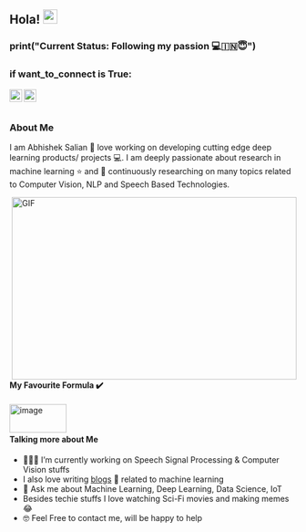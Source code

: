 ## Hola! <img src="https://media.giphy.com/media/hvRJCLFzcasrR4ia7z/giphy.gif" width="25px"> 

### print("Current Status: Following my passion 💻🇮🇳😇")


### if want_to_connect is True:
<a href="https://twitter.com/ACSalian">
  <img align="left" amazing people!alt="Abhishek Salian | Twitter" width="22px" src="https://cdn.jsdelivr.net/npm/simple-icons@v3/icons/twitter.svg" />
</a>
<a href="https://www.linkedin.com/in/abhishek-c-salian/">
  <img align="left" alt="Abhishek's LinkdeIN" width="22px" src="https://cdn.jsdelivr.net/npm/simple-icons@v3/icons/linkedin.svg" />
</a>

<br />
<br />

### About Me
I am Abhishek Salian 🙂 love working on developing cutting edge deep learning products/ projects 💻. I am deeply passionate about research in machine learning ⭐️ and 🎯 continuously researching on many topics related to Computer Vision, NLP and Speech Based Technologies.

 <img align="right" alt="GIF" src="https://i.stack.imgur.com/ifmfj.gif" width="500" height="320" />

 #### **My Favourite Formula ✔️**
 
 <img align="left" alt="image" src="https://cdn.mos.cms.futurecdn.net/BT4GR5JKJJTudF6kUGEqg7.jpg" width="100" height="50" />
 
 <br />
 <br />
 
 
 
#### **Talking more about Me**
- 👨🏻‍💻 I’m currently working on Speech Signal Processing & Computer Vision stuffs
- I also love writing [blogs](https://medium.com/@abhishek.c.salian) 📝 related to machine learning
- 💬 Ask me about Machine Learning, Deep Learning, Data Science, IoT
- Besides techie stuffs I love watching Sci-Fi movies and making memes😂
- 🤓 Feel Free to contact me, will be happy to help
